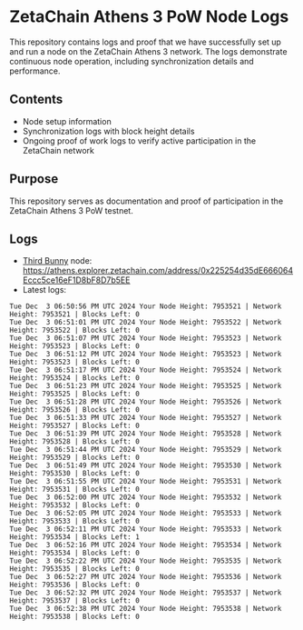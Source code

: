 # ZetaChain Athens 3 PoW Node Logs
This repository contains logs and proof that we have successfully set up and run a node on the ZetaChain Athens 3 network. The logs demonstrate continuous node operation, including synchronization details and performance.

## Contents
- Node setup information
- Synchronization logs with block height details
- Ongoing proof of work logs to verify active participation in the ZetaChain network

## Purpose
This repository serves as documentation and proof of participation in the ZetaChain Athens 3 PoW testnet.

## Logs

- [Third Bunny](https://thirdbunny.xyz/) node: https://athens.explorer.zetachain.com/address/0x225254d35dE666064Eccc5ce16eF1D8bF8D7b5EE
- Latest logs:
```
Tue Dec  3 06:50:56 PM UTC 2024 Your Node Height: 7953521 | Network Height: 7953521 | Blocks Left: 0
Tue Dec  3 06:51:01 PM UTC 2024 Your Node Height: 7953522 | Network Height: 7953522 | Blocks Left: 0
Tue Dec  3 06:51:07 PM UTC 2024 Your Node Height: 7953523 | Network Height: 7953523 | Blocks Left: 0
Tue Dec  3 06:51:12 PM UTC 2024 Your Node Height: 7953523 | Network Height: 7953523 | Blocks Left: 0
Tue Dec  3 06:51:17 PM UTC 2024 Your Node Height: 7953524 | Network Height: 7953524 | Blocks Left: 0
Tue Dec  3 06:51:23 PM UTC 2024 Your Node Height: 7953525 | Network Height: 7953525 | Blocks Left: 0
Tue Dec  3 06:51:28 PM UTC 2024 Your Node Height: 7953526 | Network Height: 7953526 | Blocks Left: 0
Tue Dec  3 06:51:33 PM UTC 2024 Your Node Height: 7953527 | Network Height: 7953527 | Blocks Left: 0
Tue Dec  3 06:51:39 PM UTC 2024 Your Node Height: 7953528 | Network Height: 7953528 | Blocks Left: 0
Tue Dec  3 06:51:44 PM UTC 2024 Your Node Height: 7953529 | Network Height: 7953529 | Blocks Left: 0
Tue Dec  3 06:51:49 PM UTC 2024 Your Node Height: 7953530 | Network Height: 7953530 | Blocks Left: 0
Tue Dec  3 06:51:55 PM UTC 2024 Your Node Height: 7953531 | Network Height: 7953531 | Blocks Left: 0
Tue Dec  3 06:52:00 PM UTC 2024 Your Node Height: 7953532 | Network Height: 7953532 | Blocks Left: 0
Tue Dec  3 06:52:05 PM UTC 2024 Your Node Height: 7953533 | Network Height: 7953533 | Blocks Left: 0
Tue Dec  3 06:52:11 PM UTC 2024 Your Node Height: 7953533 | Network Height: 7953534 | Blocks Left: 1
Tue Dec  3 06:52:16 PM UTC 2024 Your Node Height: 7953534 | Network Height: 7953534 | Blocks Left: 0
Tue Dec  3 06:52:22 PM UTC 2024 Your Node Height: 7953535 | Network Height: 7953535 | Blocks Left: 0
Tue Dec  3 06:52:27 PM UTC 2024 Your Node Height: 7953536 | Network Height: 7953536 | Blocks Left: 0
Tue Dec  3 06:52:32 PM UTC 2024 Your Node Height: 7953537 | Network Height: 7953537 | Blocks Left: 0
Tue Dec  3 06:52:38 PM UTC 2024 Your Node Height: 7953538 | Network Height: 7953538 | Blocks Left: 0
```
